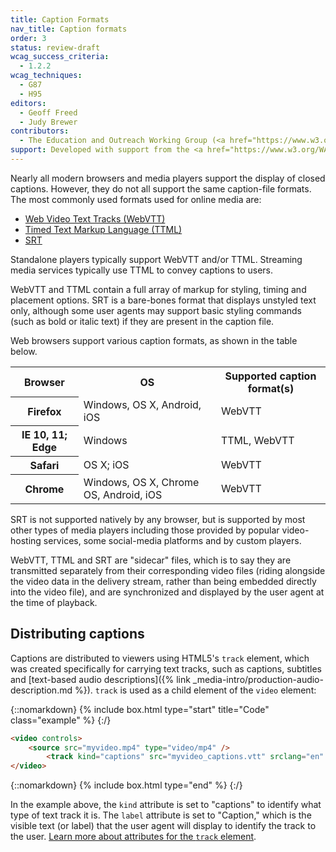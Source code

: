 ```yaml
---
title: Caption Formats
nav_title: Caption formats
order: 3
status: review-draft
wcag_success_criteria:
  - 1.2.2
wcag_techniques:
  - G87
  - H95
editors:
  - Geoff Freed
  - Judy Brewer
contributors:
  - The Education and Outreach Working Group (<a href="https://www.w3.org/WAI/EO/">EOWG</a>)
support: Developed with support from the <a href="https://www.w3.org/WAI/WCAGTA/">U.S. Access Board, WCAG TA Project</a>
---
```


Nearly all modern browsers and media players support the display of closed captions.  However, they do not all support the same caption-file formats. The most commonly used formats used for online media are:

-   [Web Video Text Tracks (WebVTT)](https://w3c.github.io/webvtt/)
-   [Timed Text Markup Language
    (TTML)](https://www.w3.org/TR/ttaf1-dfxp/)
-   [SRT](https://matroska.org/technical/specs/subtitles/srt.html)

Standalone players typically support WebVTT and/or TTML.  Streaming media services typically use TTML to convey captions to users.

WebVTT and TTML contain a full array of markup for styling, timing and placement options.  SRT is a bare-bones format that displays unstyled text only, although some user agents may support basic styling commands (such as bold or italic text) if they are present in the caption file.

Web browsers support various caption formats, as shown in the table below.

<table>
	<tr>
		<th scope="col">Browser</th>
		<th scope="col">OS</th>
		<th scope="col">Supported caption format(s)</th>
	</tr>
	<tr>
		<th scope="row">Firefox</th>
		<td>Windows, OS X, Android, iOS</td>
		<td>WebVTT</td>
	</tr>
	<tr>
		<th scope="row">IE 10, 11; Edge</th>
		<td>Windows</td>
		<td>TTML, WebVTT</td>
	</tr>
	<tr>
		<th scope="row">Safari</th>
		<td>OS X; iOS</td>
		<td>WebVTT</td>
	</tr>
	<tr>
		<th scope="row">Chrome</th>
		<td>Windows, OS X, Chrome OS, Android, iOS</td>
		<td>WebVTT</td>
	</tr>
</table>

SRT is not supported natively by any browser, but is supported by most
other types of media players including those provided by popular
video-hosting services, some social-media platforms and by custom
players.

WebVTT, TTML and SRT are "sidecar" files, which is to say they are
transmitted separately from their corresponding video files (riding
alongside the video data in the delivery stream, rather than being
embedded directly into the video file), and are synchronized and
displayed by the user agent at the time of playback.

## Distributing captions

Captions are distributed to viewers using HTML5's `track` element, which
was created specifically for carrying text tracks, such as captions,
subtitles and [text-based audio descriptions]({% link _media-intro/production-audio-description.md %}). `track` is used as a child element of the `video` element:

{::nomarkdown}
{% include box.html type="start" title="Code" class="example" %}
{:/}

~~~html
<video controls>
    <source src="myvideo.mp4" type="video/mp4" />
        <track kind="captions" src="myvideo_captions.vtt" srclang="en" label="Captions" default />
</video>
~~~

{::nomarkdown}
{% include box.html type="end" %}
{:/}

In the example above, the `kind` attribute is set to "captions" to identify what type of text track it is.  The `label` attribute is set to "Caption," which is the visible text (or label) that the user agent will display to identify the track to the user. [Learn more about attributes for the `track` element](https://www.w3.org/TR/2016/REC-html51-20161101/semantics-embedded-content.html#the-track-element).
